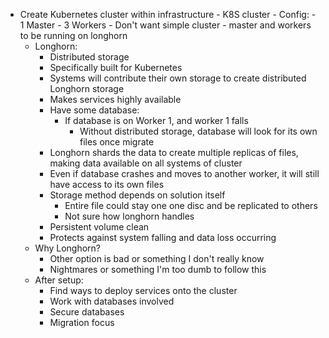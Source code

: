 - Create Kubernetes cluster within infrastructure
		- K8S cluster
		- Config:
			- 1 Master
			- 3 Workers
			- Don't want simple cluster
			- master and workers to be running on longhorn
	- Longhorn:
		- Distributed storage
		- Specifically built for Kubernetes
		- Systems will contribute their own storage to create distributed Longhorn storage
		- Makes services highly available
		- Have some database:
			- If database is on Worker 1, and worker 1 falls
				- Without distributed storage, database will look for its own files once migrate
		- Longhorn shards the data to create multiple replicas of files, making data available on all systems of cluster
		- Even if database crashes and moves to another worker, it will still have access to its own files
		- Storage method depends on solution itself
			- Entire file could stay one one disc and be replicated to others
			- Not sure how longhorn handles
		- Persistent volume clean
		- Protects against system falling and data loss occurring
	- Why Longhorn?
		- Other option is bad or something I don't really know
		- Nightmares or something I'm too dumb to follow this
	- After setup:
		- Find ways to deploy services onto the cluster
		- Work with databases involved
		- Secure databases
		- Migration focus